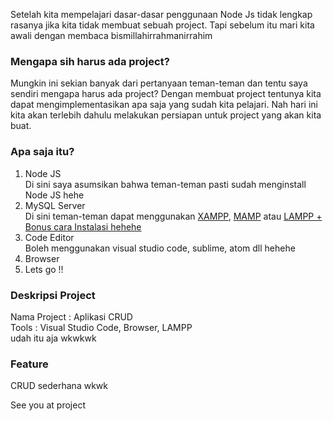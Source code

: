 Setelah kita mempelajari dasar-dasar penggunaan Node Js tidak lengkap rasanya jika kita tidak membuat sebuah project. Tapi sebelum itu mari kita awali dengan membaca bismillahirrahmanirrahim

### Mengapa sih harus ada project?

Mungkin ini sekian banyak dari pertanyaan teman-teman dan tentu saya sendiri mengapa harus ada project? Dengan membuat project tentunya kita dapat mengimplementasikan apa saja yang sudah kita pelajari. Nah hari ini kita akan terlebih dahulu melakukan persiapan untuk project yang akan kita buat.

### Apa saja itu?

1. Node JS <br>
   Di sini saya asumsikan bahwa teman-teman pasti sudah menginstall Node JS hehe
2. MySQL Server <br>
   Di sini teman-teman dapat menggunakan [XAMPP](https://www.apachefriends.org/index.html), [MAMP](https://www.mamp.info/en/windows/) atau [LAMPP + Bonus cara Instalasi hehehe](https://github.com/Bahrul-Rozak/configuration-for-XAMPP)
3. Code Editor <br>
   Boleh menggunakan visual studio code, sublime, atom dll hehehe
4. Browser <br>
5. Lets go !!

### Deskripsi Project

Nama Project : Aplikasi CRUD <br>
Tools : Visual Studio Code, Browser, LAMPP <br>
udah itu aja wkwkwk

### Feature

CRUD sederhana wkwk

See you at project 
